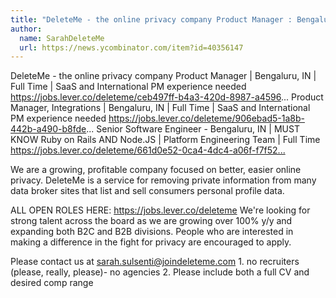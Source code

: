 ```yaml
---
title: "DeleteMe - the online privacy company Product Manager : Bengaluru, IN"
author:
  name: SarahDeleteMe
  url: https://news.ycombinator.com/item?id=40356147
---
```

DeleteMe - the online privacy company Product Manager | Bengaluru, IN | Full Time | SaaS and International PM experience needed <a href="https:&#x2F;&#x2F;jobs.lever.co&#x2F;deleteme&#x2F;ceb497ff-b4a3-420d-8987-a4596" rel="nofollow">https:&#x2F;&#x2F;jobs.lever.co&#x2F;deleteme&#x2F;ceb497ff-b4a3-420d-8987-a4596</a>...
Product Manager, Integrations | Bengaluru, IN | Full Time | SaaS and International PM experience needed <a href="https:&#x2F;&#x2F;jobs.lever.co&#x2F;deleteme&#x2F;906ebad5-1a8b-442b-a490-b8fde" rel="nofollow">https:&#x2F;&#x2F;jobs.lever.co&#x2F;deleteme&#x2F;906ebad5-1a8b-442b-a490-b8fde</a>...
Senior Software Engineer - Bengaluru, IN | MUST KNOW Ruby on Rails AND Node.JS | Platform Engineering Team | Full Time 
<a href="https:&#x2F;&#x2F;jobs.lever.co&#x2F;deleteme&#x2F;661d0e52-0ca4-4dc4-a06f-f7f52d2711da" rel="nofollow">https:&#x2F;&#x2F;jobs.lever.co&#x2F;deleteme&#x2F;661d0e52-0ca4-4dc4-a06f-f7f52...</a>

We are a growing, profitable company focused on better, easier online privacy. DeleteMe is a service for removing private information from many data broker sites that list and sell consumers personal profile data.

ALL OPEN ROLES HERE: <a href="https:&#x2F;&#x2F;jobs.lever.co&#x2F;deleteme" rel="nofollow">https:&#x2F;&#x2F;jobs.lever.co&#x2F;deleteme</a> We&#x27;re looking for strong talent across the board as we are growing over 100% y&#x2F;y and expanding both B2C and B2B divisions. People who are interested in making a difference in the fight for privacy are encouraged to apply.

Please contact us at sarah.sulsenti@joindeleteme.com 1. no recruiters (please, really, please)- no agencies 2. Please include both a full CV and desired comp range
